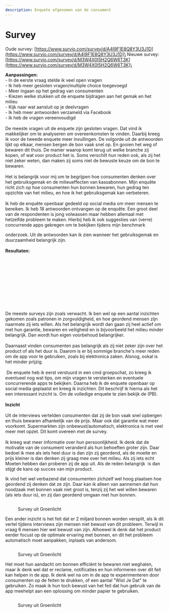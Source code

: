 ```yaml
---
description: Enquete afgenomen van de consument
---
```


# Survey

Oude survey: [https://www.survio.com/survey/d/A4I9F1E8Q8Y3U3J1D](https://www.survio.com/survey/d/A4I9F1E8Q8Y3U3J1D)\
Nieuwe survey: [https://www.survio.com/survey/d/M3W4X0I5H2Q6W6T3K](https://www.survio.com/survey/d/M3W4X0I5H2Q6W6T3K)\


**Aanpassingen:**\
\- In de eerste vraag stelde ik veel open vragen\
\- Ik heb meer gesloten vragen/multiple choice toegevoegd\
\- Meer ingaan op het gedrag van consumenten\
\- Kiezen welke stukken uit de enquete bijdragen aan het gemak en het milieu\
\- Kijk naar wat aansluit op je deelvragen\
\- Ik heb meer antwoorden verzameld via Facebook\
\- Ik heb de vragen vereenvoudigd\
\
De meeste vragen uit de enquete zijn gesloten vragen. Dat vind ik makkelijker om te analyseren om overeenkomsten te vinden. Daarbij kreeg ik voor de tweede enquete meer invullingen. De volgorde uit de antwoorden lijkt op elkaar, mensen bergen de bon vaak snel op. En gooien het weg of bewaren dit thuis. De manier waarop komt terug uit welke branche zij kopen, of wat voor product het is. Soms verschilt hun reden ook, als zij het niet zeker weten, dan maken zij soms niet de bewuste keuze om de bon te bewaren. \
\
Het is belangrijk voor mij om te begrijpen hoe consumenten denken over het gebruiksgemak en de milieueffecten van kassabonnen. Mijn enquête richt zich op hoe consumenten hun bonnen bewaren, hun gedrag ten opzichte van het milieu, en hoe ik het gebruiksgemak kan verbeteren.\
\
Ik heb de enquête openbaar gedeeld op social media om meer mensen te bereiken. Ik heb 18 antwoorden ontvangen op de enquête. Een groot deel van de respondenten is jong volwassen maar hebben allemaal met hetzelfde probleem te maken. Hierbij heb ik ook suggesties van (verre) concurrende apps gekregen om te bekijken tijdens mijn benchmark

onderzoek. Uit de antwoorden kan ik zien wanneer het gebruiksgemak en duurzaamheid belangrijk zijn. \
\
**Resultaten:**&#x20;

<div>

<figure><img src="../.gitbook/assets/1.png" alt=""><figcaption></figcaption></figure>

 

<figure><img src="../.gitbook/assets/2 (3).png" alt=""><figcaption></figcaption></figure>

 

<figure><img src="../.gitbook/assets/3 (2).png" alt=""><figcaption></figcaption></figure>

 

<figure><img src="../.gitbook/assets/4.5.png" alt=""><figcaption></figcaption></figure>

 

<figure><img src="../.gitbook/assets/4 (1).png" alt=""><figcaption></figcaption></figure>

 

<figure><img src="../.gitbook/assets/5 (2).png" alt=""><figcaption></figcaption></figure>

 

<figure><img src="../.gitbook/assets/6.png" alt=""><figcaption></figcaption></figure>

 

<figure><img src="../.gitbook/assets/7.png" alt=""><figcaption></figcaption></figure>

 

<figure><img src="../.gitbook/assets/8.png" alt=""><figcaption></figcaption></figure>

 

<figure><img src="../.gitbook/assets/9 (1).png" alt=""><figcaption></figcaption></figure>

 

<figure><img src="../.gitbook/assets/10 (1).png" alt=""><figcaption></figcaption></figure>

 

<figure><img src="../.gitbook/assets/11.png" alt=""><figcaption></figcaption></figure>

</div>

De meeste surveys zijn zoals verwacht. Ik ben wel op een aantal inzichten gekomen zoals patronen in zorgvuldigheid, en hoe geordend mensen zijn naarmate zij iets willen. Als het belangrijk wordt dan gaan zij heel actief om met hun garantie, bewaren en veiligheid en is bijvoorbeeld het milieu minder belangrijk. Dan wordt hun eigen voorbehoud belangrijker. \
\
Daarnaast vinden consumenten pas belangrijk als zij niet zeker zijn over het product of als het duur is. Daarom is er bij sommige branche's meer reden om de app voor te gebruiken, zoals bij elektronica zaken. Alsnog, ookal is het minder prijzig.\
\
 De enquete heb ik eerst verstuurd in een cmd groepschat, zo kreeg ik eventueel nog wat tips, om mijn vragen te versterken en eventuele concurrerende apps te bekijken. Daarna heb ik de enquete openbaar op social media geplaatst en kreeg ik inzichten. Dit beschrijf ik hierna als het een interessant inzicht is. Om de volledige enquete te zien bekijk de (PB).\
\
**Inzicht** \
\
Uit de interviews vertelden consumenten dat zij de bon vaak snel opbergen en thuis bewaren afhankelijk van de prijs. Maar ook dat garantie wat meer voorkomt. Supermarkten zijn onbewust/automatisch, elektronica is met veel meer met opzet. Dit komt overeen met de survey.\
\
Ik kreeg wat meer informatie over hun persoonlijkheid. Ik denk dat de motivatie van de consument veranderd als hun behoeften groter zijn. Daar bedoel ik mee als iets heel duur is dan zijn zij geordend, als de moeite en prijs kleiner is dan denken zij graag mee over het milieu. Als zij iets echt Moeten hebben dan proberen zij de app uit. Als de reden belangrijk  is dan stijgt de kans op succes van mijn product.

Ik vind het wel verbazend dat consumenten zichzelf wel hoog plaatsen hoe geordend zij denken dat ze zijn. Daar kan ik alleen van aannemen dat hun noodzaak met bonnen vaak niet groot is, tenzij zij het wel willen bewaren (als iets duur is), en zij dan geordend omgaan met hun bonnen.&#x20;

<figure><img src="../.gitbook/assets/Scherm­afbeelding 2023-04-21 om 18.36.01.png" alt=""><figcaption><p>Survey uit Groenlicht</p></figcaption></figure>

Een ander inzicht is het feit dat er 2 miljard bonnen worden verspilt, als ik dit vertel tijdens interviews zijn mensen niet bewust van dit probleem. Terwijl in vraag 6 mensen hier wel bewust van zijn. Alhoewel ik denk dat het product eerder focust op de optimale ervaring met bonnen, en dit het probleem automatisch moet aanpakken, inplaats van andersom.&#x20;

<figure><img src="../.gitbook/assets/Scherm­afbeelding 2023-04-21 om 18.36.08.png" alt=""><figcaption><p>Survey uit Groenlicht</p></figcaption></figure>

Het moet hun aandacht om bonnen efficiënt te bewaren niet weghalen, maar ik denk wel dat er reclame, notificaties en hun informeren over dit feit kan helpen in de app. Ik denk wel na om in de app te experimenteren door consumenten op de feiten te drukken, of een aantal "Wist Je Dat" te gebruiken. Zo maak ik hun toch bewust van het feit dat hun gebruik van de app meehelpt aan een oplossing om minder papier te gebruiken.

<figure><img src="../.gitbook/assets/Scherm­afbeelding 2023-04-21 om 18.36.15.png" alt=""><figcaption><p>Survey uit Groenlicht</p></figcaption></figure>
